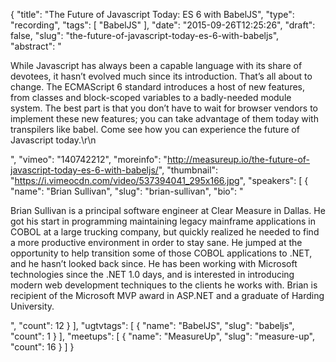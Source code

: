 {
  "title": "The Future of Javascript Today: ES 6 with BabelJS",
  "type": "recording",
  "tags": [
    "BabelJS"
  ],
  "date": "2015-09-26T12:25:26",
  "draft": false,
  "slug": "the-future-of-javascript-today-es-6-with-babeljs",
  "abstract": "<p>While Javascript has always been a capable language with its share of devotees, it hasn’t evolved much since its introduction. That’s all about to change. The ECMAScript 6 standard introduces a host of new features, from classes and block-scoped variables to a badly-needed module system. The best part is that you don’t have to wait for browser vendors to implement these new features; you can take advantage of them today with transpilers like babel. Come see how you can experience the future of Javascript today.\r\n</p>",
  "vimeo": "140742212",
  "moreinfo": "http://measureup.io/the-future-of-javascript-today-es-6-with-babeljs/",
  "thumbnail": "https://i.vimeocdn.com/video/537394041_295x166.jpg",
  "speakers": [
    {
      "name": "Brian Sullivan",
      "slug": "brian-sullivan",
      "bio": "<p>Brian Sullivan is a principal software engineer at Clear Measure in Dallas. He got his start in programming maintaining legacy mainframe applications in COBOL at a large trucking company, but quickly realized he needed to find a more productive environment in order to stay sane. He jumped at the opportunity to help transition some of those COBOL applications to .NET, and he hasn’t looked back since. He has been working with Microsoft technologies since the .NET 1.0 days, and is interested in introducing modern web development techniques to the clients he works with. Brian is recipient of the Microsoft MVP award in ASP.NET and a graduate of Harding University.</p>",
      "count": 12
    }
  ],
  "ugtvtags": [
    {
      "name": "BabelJS",
      "slug": "babeljs",
      "count": 1
    }
  ],
  "meetups": [
    {
      "name": "MeasureUp",
      "slug": "measure-up",
      "count": 16
    }
  ]
}
